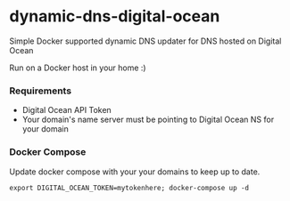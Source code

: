 # dynamic-dns-digital-ocean

Simple Docker supported dynamic DNS updater for DNS hosted on Digital Ocean 

Run on a Docker host in your home :)

### Requirements

* Digital Ocean API Token
* Your domain's name server must be pointing to Digital Ocean NS for your domain


### Docker Compose

Update docker compose with your your domains to keep up to date.

```
export DIGITAL_OCEAN_TOKEN=mytokenhere; docker-compose up -d
```
